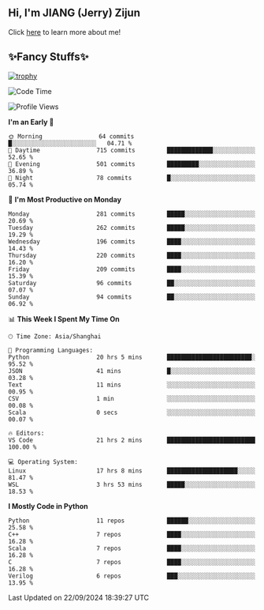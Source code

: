 ## Hi, I'm JIANG (Jerry) Zijun

Click [here](https://jzjerry.github.io/about/) to learn more about me!

## ✨Fancy Stuffs✨
[![trophy](https://github-profile-trophy.vercel.app/?username=jzjerry&theme=onedark)](https://github.com/ryo-ma/github-profile-trophy)
<!--START_SECTION:waka-->
![Code Time](http://img.shields.io/badge/Code%20Time-701%20hrs%2033%20mins-blue)

![Profile Views](http://img.shields.io/badge/Profile%20Views-0-blue)

**I'm an Early 🐤** 

```text
🌞 Morning                64 commits          █░░░░░░░░░░░░░░░░░░░░░░░░   04.71 % 
🌆 Daytime                715 commits         █████████████░░░░░░░░░░░░   52.65 % 
🌃 Evening                501 commits         █████████░░░░░░░░░░░░░░░░   36.89 % 
🌙 Night                  78 commits          █░░░░░░░░░░░░░░░░░░░░░░░░   05.74 % 
```
📅 **I'm Most Productive on Monday** 

```text
Monday                   281 commits         █████░░░░░░░░░░░░░░░░░░░░   20.69 % 
Tuesday                  262 commits         █████░░░░░░░░░░░░░░░░░░░░   19.29 % 
Wednesday                196 commits         ████░░░░░░░░░░░░░░░░░░░░░   14.43 % 
Thursday                 220 commits         ████░░░░░░░░░░░░░░░░░░░░░   16.20 % 
Friday                   209 commits         ████░░░░░░░░░░░░░░░░░░░░░   15.39 % 
Saturday                 96 commits          ██░░░░░░░░░░░░░░░░░░░░░░░   07.07 % 
Sunday                   94 commits          ██░░░░░░░░░░░░░░░░░░░░░░░   06.92 % 
```


📊 **This Week I Spent My Time On** 

```text
🕑︎ Time Zone: Asia/Shanghai

💬 Programming Languages: 
Python                   20 hrs 5 mins       ████████████████████████░   95.52 % 
JSON                     41 mins             █░░░░░░░░░░░░░░░░░░░░░░░░   03.28 % 
Text                     11 mins             ░░░░░░░░░░░░░░░░░░░░░░░░░   00.95 % 
CSV                      1 min               ░░░░░░░░░░░░░░░░░░░░░░░░░   00.08 % 
Scala                    0 secs              ░░░░░░░░░░░░░░░░░░░░░░░░░   00.07 % 

🔥 Editors: 
VS Code                  21 hrs 2 mins       █████████████████████████   100.00 % 

💻 Operating System: 
Linux                    17 hrs 8 mins       ████████████████████░░░░░   81.47 % 
WSL                      3 hrs 53 mins       █████░░░░░░░░░░░░░░░░░░░░   18.53 % 
```

**I Mostly Code in Python** 

```text
Python                   11 repos            ██████░░░░░░░░░░░░░░░░░░░   25.58 % 
C++                      7 repos             ████░░░░░░░░░░░░░░░░░░░░░   16.28 % 
Scala                    7 repos             ████░░░░░░░░░░░░░░░░░░░░░   16.28 % 
C                        7 repos             ████░░░░░░░░░░░░░░░░░░░░░   16.28 % 
Verilog                  6 repos             ███░░░░░░░░░░░░░░░░░░░░░░   13.95 % 
```




 Last Updated on 22/09/2024 18:39:27 UTC
<!--END_SECTION:waka-->
